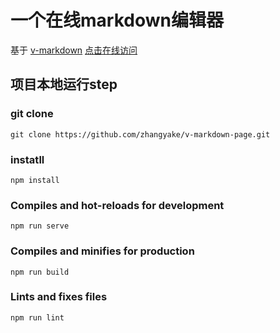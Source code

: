# 一个在线markdown编辑器

 基于 [v-markdown](https://www.npmjs.com/package/@zkhh/v-markdown)
 [点击在线访问](https://zhangyake.github.io/v-markdown-page/dist)

## 项目本地运行step

### git clone

```
git clone https://github.com/zhangyake/v-markdown-page.git
```

### instatll

```
npm install
```

### Compiles and hot-reloads for development
```
npm run serve
```

### Compiles and minifies for production
```
npm run build
```

### Lints and fixes files
```
npm run lint
```
